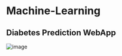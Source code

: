 # Machine-Learning

## Diabetes Prediction WebApp

![image](https://github.com/asifahsaan/MachineLearning/assets/44509822/95d03dbb-3a77-4c02-bbd9-4b3e7de806de)
